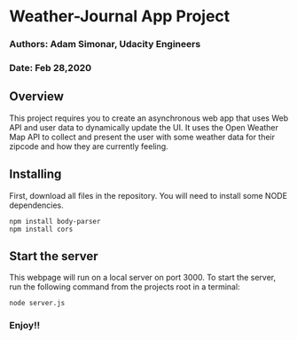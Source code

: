 # Weather-Journal App Project
### Authors: Adam Simonar, Udacity Engineers
### Date: Feb 28,2020

## Overview
This project requires you to create an asynchronous web app that uses Web API and user data to dynamically update the UI. It uses the Open Weather Map API to collect and present the user with some weather data for their zipcode and how they are currently feeling.

## Installing
First, download  all files in the repository. You will need to install some NODE dependencies.
```
npm install body-parser
npm install cors
```

## Start the server
This webpage will run on a local server on port 3000. To start the server, run the following command from the projects root in a terminal:
```
node server.js
```

### Enjoy!!
